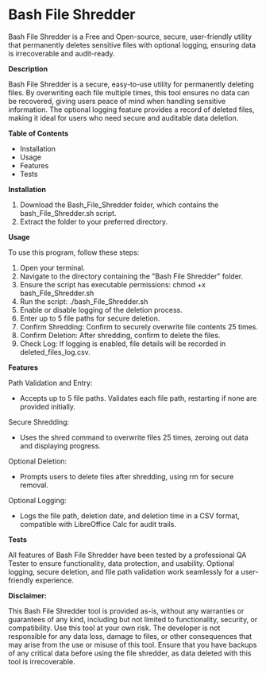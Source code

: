 # Bash File Shredder

Bash File Shredder is a Free and Open-source, secure, user-friendly utility that permanently deletes sensitive files with optional logging, ensuring data is irrecoverable and audit-ready.

**Description**

Bash File Shredder is a secure, easy-to-use utility for permanently deleting files. By overwriting each file multiple times, this tool ensures no data can be recovered, giving users peace of mind when handling sensitive information. The optional logging feature provides a record of deleted files, making it ideal for users who need secure and auditable data deletion.

**Table of Contents**

- Installation
- Usage
- Features
- Tests

**Installation**

1. Download the Bash_File_Shredder folder, which contains the bash_File_Shredder.sh script.
2. Extract the folder to your preferred directory.

**Usage**

To use this program, follow these steps:

1. Open your terminal.
2. Navigate to the directory containing the "Bash File Shredder" folder.
3. Ensure the script has executable permissions: chmod +x bash_File_Shredder.sh
4. Run the script: ./bash_File_Shredder.sh
5. Enable or disable logging of the deletion process.
6. Enter up to 5 file paths for secure deletion.
7. Confirm Shredding: Confirm to securely overwrite file contents 25 times.
8. Confirm Deletion: After shredding, confirm to delete the files.
9. Check Log: If logging is enabled, file details will be recorded in deleted_files_log.csv.

**Features**

Path Validation and Entry:

- Accepts up to 5 file paths. Validates each file path, restarting if none are provided initially.

Secure Shredding:

- Uses the shred command to overwrite files 25 times, zeroing out data and displaying progress.

Optional Deletion:

- Prompts users to delete files after shredding, using rm for secure removal.

Optional Logging:

- Logs the file path, deletion date, and deletion time in a CSV format, compatible with LibreOffice Calc for audit trails.

**Tests**

All features of Bash File Shredder have been tested by a professional QA Tester to ensure functionality, data protection, and usability. Optional logging, secure deletion, and file path validation work seamlessly for a user-friendly experience.

**Disclaimer:** 

This Bash File Shredder tool is provided as-is, without any warranties or guarantees of any kind, including but not limited to functionality, security, or compatibility. Use this tool at your own risk. The developer is not responsible for any data loss, damage to files, or other consequences that may arise from the use or misuse of this tool. Ensure that you have backups of any critical data before using the file shredder, as data deleted with this tool is irrecoverable.
